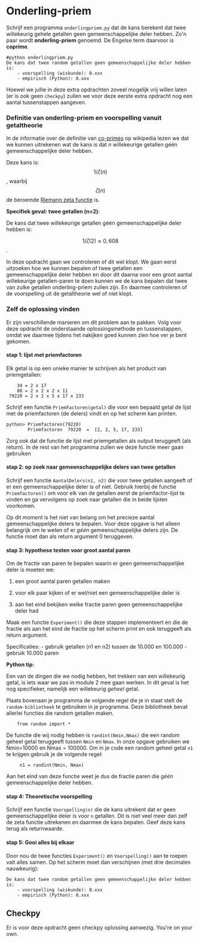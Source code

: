 # Onderling-priem

Schrijf een programma `onderlingpriem.py` dat de kans berekent dat twee willekeurig gehele getallen geen gemeenschappelijke deler hebben. Zo'n paar wordt **onderling-priem** genoemd. De Engelse term daarvoor is **coprime**.

    #python onderlingpriem.py
    De kans dat twee random getallen geen gemeenschappelijke deler hebben is:
        - voorspelling (wiskunde): 0.xxx
	    - empirisch (Python): 0.xxx 

Hoewel we jullie in deze extra opdrachten zoveel mogelijk vrij willen laten (er is ook geen `checkpy`) zullen we voor deze eerste extra opdracht nog een aantal tussenstappen aangeven. 

### Definitie van onderling-priem en voorspelling vanuit getaltheorie
	    
In de informatie over de definitie van [co-primes](https://en.wikipedia.org/wiki/Coprime_integers) op wikipedia lezen we dat we kunnen uitrekenen wat de kans is dat *n* willekeurige getallen géén gemeenschappelijke deler hebben. 

Deze kans is: $$1/\zeta(n)$$, waarbij $$\zeta(n)$$ de beroemde [Riemann zeta functie](https://en.wikipedia.org/wiki/Riemann_zeta_function) is.

**Specifiek geval: twee getallen (n=2)**:

De kans dat twee willekeurige getallen géén gemeenschappelijke deler hebben is: 

$$1/\zeta(2) \approx 0,608$$.

In deze opdracht gaan we controleren of dit wel klopt. We gaan eerst uitzoeken hoe we kunnen bepalen of twee getallen een gemeenschappelijke deler hebben en door dit daarna voor een groot aantal willekeurige getallen-paren te doen kunnen we de kans bepalen dat twee van zulke getallen onderling-priem zullen zijn. En daarmee controleren of de voorspelling uit de getaltheorie wel of niet klopt.

### Zelf de oplossing vinden

Er zijn verschillende manieren om dit problem aan te pakken. Volg voor deze opdracht de onderstaande oplossingsmethode en tussenstappen, omdat we daarmee tijdens het nakijken goed kunnen zien hoe ver je bent gekomen.

#### stap 1: lijst met priemfactoren

Elk getal is op een unieke manier te schrijven als het product van priemgetallen:

        34 = 2 x 17
        88 = 2 x 2 x 2 x 11
     79220 = 2 x 2 x 5 x 17 x 233

Schrijf een functie `PriemFactoren(getal)` die voor een bepaald getal de lijst met de priemfactoren (de delers) vindt en op het scherm kan printen.

    python> Priemfactoren(79220) 
            Priemfactoren  79220  =  [2, 2, 5, 17, 233]

Zorg ook dat de functie de lijst met priemgetallen als output teruggeeft (als return). In de rest van het programma zullen we deze functie meer gaan gebruiken
 
#### stap 2: op zoek naar gemeenschappelijke delers van twee getallen

Schrijf een functie `AantalDelers(n1, n2)` die voor twee getallen aangeeft of er een gemeenschappelijke deler is of niet. Gebruik hierbij de functie `Priemfactoren()` om voor elk van de getallen eerst de priemfactor-lijst te vinden en ga vervolgens op zoek naar getallen die in beide lijsten voorkomen.

Op dit moment is het niet van belang om het precieze aantal gemeenschappelijke delers te bepalen. Voor deze opgave is het alleen belangrijk om te weten of er *géén* gemeenschappelijke delers zijn. De functie moet dan als return argument 0 teruggeven.

#### stap 3: hypothese testen voor groot aantal paren

Om de fractie van paren te bepalen waarin er geen gemeenschappelijke deler is moeten we:

   1. een groot aantal paren getallen maken

   2. voor elk paar kijken of er wel/niet een gemeenschappelijke deler is

   3. aan het eind bekijken welke fractie paren geen gemeenschappelijke deler had  

Maak een functie `Experiment()` die deze stappen implementeert en die de fractie als aan het eind de fractie op het scherm print en ook teruggeeft als return argument.

Specificaties:
    - gebruik getallen (n1 en n2) tussen de 10.000 en 100.000
    - gebruik 10.000 paren
    
**Python tip:**

Een van de dingen die we nodig hebben, het trekken van een willekeurig getal, is iets waar we pas in module 2 mee gaan werken. In dit geval is het nog specifieker, namelijk een willekeurig *geheel* getal. 

Plaats bovenaan je programma de volgende regel die je in staat stelt de `random-bibliotheek` te gebruiken in je programma. Deze bibliotheek bevat allerlei functies die random getallen maken.
 
        from random import *
        
De functie die wij nodig hebben is `randint(Nmin,Nmax)` die een random geheel getal teruggeeft tussen `Nmin` en `Nmax`. In onze opgave gebruiken we Nmin=10000 en Nmax = 100000. Om in je code een random geheel getal `n1` te krijgen gebruik je de volgende regel: 

         n1 = randint(Nmin, Nmax)        
        

Aan het eind van deze functie weet je dus de fractie paren die *géén* gemeenschappelijke deler hebben.

#### stap 4: Theoretische voorspelling

Schrijf een functie `Voorspelling(n)` die de kans uitrekent dat er geen gemeenschappelijke deler is voor `n` getallen. Dit is niet veel meer dan zelf de zeta functie uitrekenen en daarmee de kans bepalen. Geef deze kans terug als returnwaarde.

#### stap 5: Gooi alles bij elkaar

Door nou de twee functies `Experiment()` en `Voorspelling()` aan te roepen valt alles samen. Op het scherm moet dan verschijnen (met drie decimalen nauwkeurig):

    De kans dat twee random getallen geen gemeenschappelijke deler hebben is:
        - voorspelling (wiskunde): 0.xxx 
        - empirisch (Python): 0.xxx

## Checkpy

Er is voor deze opdracht geen checkpy oplossing aanwezig. You're on your own.
